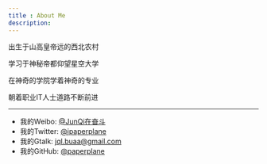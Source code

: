 ```yaml
---
title : About Me
description:
---
```


出生于山高皇帝远的西北农村

学习于神秘帝都仰望星空大学

在神奇的学院学着神奇的专业

朝着职业IT人士道路不断前进

---

+ 我的Weibo: [@JunQi在奋斗](http://weibo.com/ipaperplane)
+ 我的Twitter: [@ipaperplane](https://twitter.com/#!/ipaperplane)
+ 我的Gtalk: jql.buaa@gmail.com
+ 我的GitHub: [@paperplane](https://github.com/paperplane)
